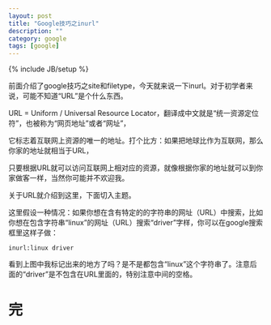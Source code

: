 ```yaml
---
layout: post
title: "Google技巧之inurl"
description: ""
category: google
tags: [google]
---
```

{% include JB/setup %}

前面介绍了google技巧之site和filetype，今天就来说一下inurl。对于初学者来说，可能不知道“URL”是个什么东西。

URL = Uniform / Universal Resource Locator，翻译成中文就是“统一资源定位符”，也被称为“网页地址”或者“网址”，  

它标志着互联网上资源的唯一的地址。打个比方：如果把地球比作为互联网，那么你家的地址就相当于URL，  

只要根据URL就可以访问互联网上相对应的资源，就像根据你家的地址就可以到你家做客一样，当然你可能并不欢迎我。  

关于URL就介绍到这里，下面切入主题。  

这里假设一种情况：如果你想在含有特定的的字符串的网址（URL）中搜索，比如你想在包含字符串“linux”的网址（URL）搜索“driver”字样，你可以在google搜索框里这样子做：  

	inurl:linux driver  

看到上图中我标记出来的地方了吗？是不是都包含“linux”这个字符串了。注意后面的“driver”是不包含在URL里面的，特别注意中间的空格。  

完
=
